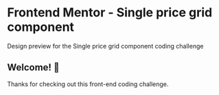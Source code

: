 # Frontend Mentor - Single price grid component

Design preview for the Single price grid component coding challenge

## Welcome! 👋

Thanks for checking out this front-end coding challenge.
